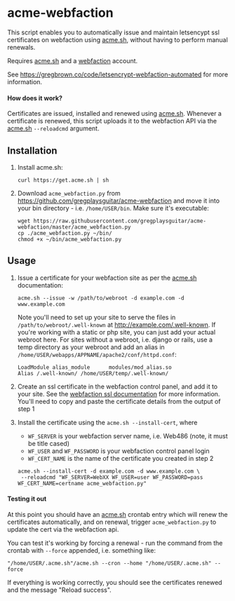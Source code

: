 acme-webfaction
===

This script enables you to automatically issue and maintain letsencypt ssl certificates on webfaction using [acme.sh][], without having to perform manual renewals.

Requires [acme.sh][] and a [webfaction][] account.

See <https://gregbrown.co/code/letsencrypt-webfaction-automated> for more information.

#### How does it work?

Certificates are issued, installed and renewed using [acme.sh][]. Whenever a certificate is renewed, this script uploads it to the webfaction API via the [acme.sh][] `--reloadcmd` argument.

Installation
---

1. Install acme.sh:
   
   ```   
   curl https://get.acme.sh | sh 
   ```
   
2. Download `acme_webfaction.py` from <https://github.com/gregplaysguitar/acme-webfaction> and move it into your bin directory - i.e. `/home/USER/bin`. Make sure it's executable:

   ```
   wget https://raw.githubusercontent.com/gregplaysguitar/acme-webfaction/master/acme_webfaction.py
   cp ./acme_webfaction.py ~/bin/
   chmod +x ~/bin/acme_webfaction.py
   ```

Usage
---

1. Issue a certificate for your webfaction site as per the [acme.sh][] documentation:

   ```
   acme.sh --issue -w /path/to/webroot -d example.com -d www.example.com
   ```
   
   Note you'll need to set up your site to serve the files in `/path/to/webroot/.well-known` at http://example.com/.well-known. If you're working with a static or php site, you can just add your actual webroot here. For sites without a webroot, i.e. django or rails, use a temp directory as your webroot and add an alias in `/home/USER/webapps/APPNAME/apache2/conf/httpd.conf`:
   
   ```
   LoadModule alias_module      modules/mod_alias.so
   Alias /.well-known/ /home/USER/temp/.well-known/
   ```
   
2. Create an ssl certificate in the webfaction control panel, and add it to your site. See the [webfaction ssl documentation](https://docs.webfaction.com/user-guide/websites.html#add-a-certificate) for more information. You'll need to copy and paste the certificate details from the output of step 1

3. Install the certificate using the `acme.sh --install-cert`, where 

   - `WF_SERVER` is your webfaction server name, i.e. Web486 (note, it must be title cased)
   - `WF_USER` and `WF_PASSWORD` is your webfaction control panel login
   - `WF_CERT_NAME` is the name of the certificate you created in step 2

   ```
   acme.sh --install-cert -d example.com -d www.example.com \
    --reloadcmd "WF_SERVER=WebXX WF_USER=user WF_PASSWORD=pass WF_CERT_NAME=certname acme_webfaction.py"
   ```

#### Testing it out

At this point you should have an [acme.sh][] crontab entry which will renew the certificates automatically, and on renewal, trigger `acme_webfaction.py` to update the cert via the webfaction api.

You can test it's working by forcing a renewal - run the command from the crontab with `--force` appended, i.e. something like:

```
"/home/USER/.acme.sh"/acme.sh --cron --home "/home/USER/.acme.sh" --force
```

If everything is working correctly, you should see the certificates renewed and the message "Reload success".



[acme.sh]: https://github.com/Neilpang/acme.sh
[webfaction]: https://www.webfaction.com/

